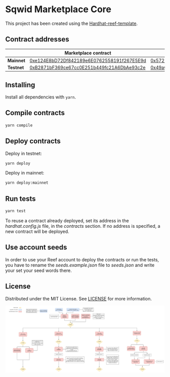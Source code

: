 # Sqwid Marketplace Core

This project has been created using the [Hardhat-reef-template](https://github.com/reef-defi/hardhat-reef-template).

## Contract addresses

| |Marketplace contract|NFT contract|Util contract|
|-----|-----|-----|-----|
|**Mainnet**|[0xe124E8bD72Df842189e6E0762558191f267E5E9d](https://reefscan.com/contract/0xe124E8bD72Df842189e6E0762558191f267E5E9d)|[0x5728847Ca5d2466dE6AcD33597D874f480acdAdB](https://reefscan.com/contract/0x5728847Ca5d2466dE6AcD33597D874f480acdAdB)|[0x52CD9d5B4A9a3610Bd87668B5158B7d7259CA430](https://reefscan.com/contract/0x52CD9d5B4A9a3610Bd87668B5158B7d7259CA430)|
|**Testnet**|[0xB2871bF369ce67cc0E251b449fc21A6DbAe93c2e](https://testnet.reefscan.com/contract/0xB2871bF369ce67cc0E251b449fc21A6DbAe93c2e)|[0x49aC7Dc3ddCAb2e08dCb8ED1F18a0E0369515E47](https://testnet.reefscan.com/contract/0x49aC7Dc3ddCAb2e08dCb8ED1F18a0E0369515E47)|[0x74d9c321Ec73F717c53788d70357fB146B25f5C4](https://testnet.reefscan.com/contract/0x74d9c321Ec73F717c53788d70357fB146B25f5C4)|

## Installing

Install all dependencies with `yarn`.

## Compile contracts

```bash
yarn compile
```

## Deploy contracts

Deploy in testnet:

```bash
yarn deploy
```

Deploy in mainnet:

```bash
yarn deploy:mainnet
```

## Run tests

```bash
yarn test
```

To reuse a contract already deployed, set its address in the _hardhat.config.js_ file, in the _contracts_ section. If no address is specified, a new contract will be deployed.

## Use account seeds

In order to use your Reef account to deploy the contracts or run the tests, you have to rename the _seeds.example.json_ file to _seeds.json_ and write your set your seed words there.

## License

Distributed under the MIT License. See [LICENSE](LICENSE) for more information.

![diagram](sqwid-diagram-v02.png)